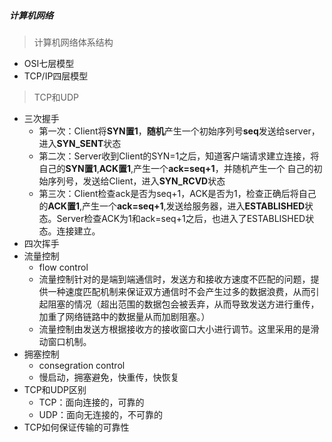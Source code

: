 ##### 计算机网络

> 计算机网络体系结构

+ OSI七层模型
+ TCP/IP四层模型

> TCP和UDP

+ 三次握手
  + 第一次：Client将**SYN置1**，**随机**产生一个初始序列号**seq**发送给server，进入**SYN_SENT**状态
  + 第二次：Server收到Client的SYN=1之后，知道客户端请求建立连接，将自己的**SYN置1**,**ACK置1**,产生一个**ack=seq+1**，并随机产生一个 自己的初始序列号，发送给Client，进入**SYN_RCVD**状态
  + 第三次：Client检查ack是否为seq+1，ACK是否为1，检查正确后将自己的**ACK置1**,产生一个**ack=seq+1**,发送给服务器，进入**ESTABLISHED**状态。Server检查ACK为1和ack=seq+1之后，也进入了ESTABLISHED状态。连接建立。
+ 四次挥手
+ 流量控制
  + flow control
  + 流量控制针对的是端到端通信时，发送方和接收方速度不匹配的问题，提供一种速度匹配机制来保证双方通信时不会产生过多的数据浪费，从而引起阻塞的情况（超出范围的数据包会被丢弃，从而导致发送方进行重传，加重了网络链路中的数据量从而加剧阻塞。）
  + 流量控制由发送方根据接收方的接收窗口大小进行调节。这里采用的是滑动窗口机制。
+ 拥塞控制
  + consegration control
  + 慢启动，拥塞避免，快重传，快恢复
+ TCP和UDP区别
  + TCP：面向连接的，可靠的
  + UDP：面向无连接的，不可靠的
+ TCP如何保证传输的可靠性